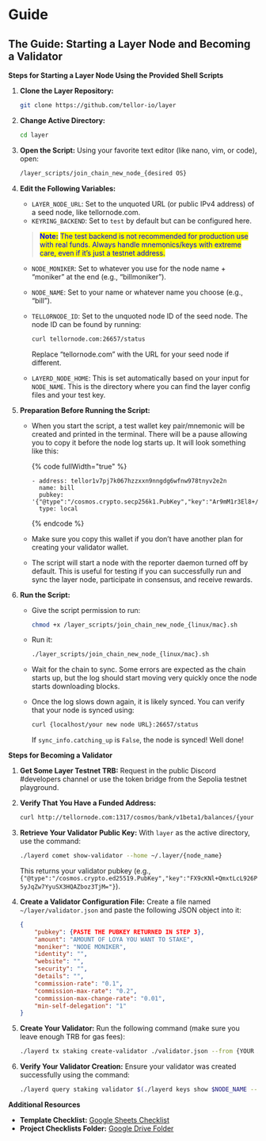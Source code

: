 # Guide

## The Guide: Starting a Layer Node and Becoming a Validator

**Steps for Starting a Layer Node Using the Provided Shell Scripts**

1.  **Clone the Layer Repository:**

    ```sh
    git clone https://github.com/tellor-io/layer
    ```
2.  **Change Active Directory:**

    ```sh
    cd layer
    ```
3.  **Open the Script:** Using your favorite text editor (like nano, vim, or code), open:

    ```sh
    /layer_scripts/join_chain_new_node_{desired OS}
    ```
4.  **Edit the Following Variables:**

    * `LAYER_NODE_URL`: Set to the unquoted URL (or public IPv4 address) of a seed node, like tellornode.com.
    * `KEYRING_BACKEND`: Set to `test` by default but can be configured here.

    > <mark style="color:blue;">**Note:**</mark> <mark style="color:blue;"></mark><mark style="color:blue;">The test backend is not recommended for production use with real funds. Always handle mnemonics/keys with extreme care, even if it’s just a testnet address.</mark>



    * `NODE_MONIKER`: Set to whatever you use for the node name + “moniker” at the end (e.g., “billmoniker”).
    * `NODE_NAME`: Set to your name or whatever name you choose (e.g., “bill”).
    *   `TELLORNODE_ID`: Set to the unquoted node ID of the seed node. The node ID can be found by running:

        ```sh
        curl tellornode.com:26657/status
        ```

        Replace “tellornode.com” with the URL for your seed node if different.
    * `LAYERD_NODE_HOME`: This is set automatically based on your input for `NODE_NAME`. This is the directory where you can find the layer config files and your test key.



1. **Preparation Before Running the Script:**
   *   When you start the script, a test wallet key pair/mnemonic will be created and printed in the terminal. There will be a pause allowing you to copy it before the node log starts up. It will look something like this:

       {% code fullWidth="true" %}
       ```
       - address: tellor1v7pj7k067hzzxxn9nngdg6wfnw978tnyv2e2n
         name: bill
         pubkey: '{"@type":"/cosmos.crypto.secp256k1.PubKey","key":"Ar9mM1r3El8+/qaWT9sVlcHwDwHe/b0iSq4yRSxZnTd"}'
         type: local
       ```
       {% endcode %}
   * Make sure you copy this wallet if you don’t have another plan for creating your validator wallet.
   * The script will start a node with the reporter daemon turned off by default. This is useful for testing if you can successfully run and sync the layer node, participate in consensus, and receive rewards.
2. **Run the Script:**
   *   Give the script permission to run:

       ```sh
       chmod +x /layer_scripts/join_chain_new_node_{linux/mac}.sh
       ```
   *   Run it:

       ```sh
       ./layer_scripts/join_chain_new_node_{linux/mac}.sh
       ```
   * Wait for the chain to sync. Some errors are expected as the chain starts up, but the log should start moving very quickly once the node starts downloading blocks.
   *   Once the log slows down again, it is likely synced. You can verify that your node is synced using:

       ```sh
       curl {localhost/your new node URL}:26657/status
       ```

       If `sync_info.catching_up` is `False`, the node is synced! Well done!

**Steps for Becoming a Validator**

1. **Get Some Layer Testnet TRB:** Request in the public Discord #developers channel or use the token bridge from the Sepolia testnet playground.
2.  **Verify That You Have a Funded Address:**

    ```sh
    curl http://tellornode.com:1317/cosmos/bank/v1beta1/balances/{your address}
    ```
3.  **Retrieve Your Validator Public Key:** With `layer` as the active directory, use the command:

    ```sh
    ./layerd comet show-validator --home ~/.layer/{node_name}
    ```

    This returns your validator pubkey (e.g., `{"@type":"/cosmos.crypto.ed25519.PubKey","key":"FX9cKNl+QmxtLcL926P5yJqZw7YyuSX3HQAZboz3TjM="}`).
4.  **Create a Validator Configuration File:** Create a file named `~/layer/validator.json` and paste the following JSON object into it:

    ```json
    {
        "pubkey": {PASTE THE PUBKEY RETURNED IN STEP 3},
        "amount": "AMOUNT OF LOYA YOU WANT TO STAKE",
        "moniker": "NODE MONIKER",
        "identity": "",
        "website": "",
        "security": "",
        "details": "",
        "commission-rate": "0.1",
        "commission-max-rate": "0.2",
        "commission-max-change-rate": "0.01",
        "min-self-delegation": "1"
    }
    ```
5.  **Create Your Validator:** Run the following command (make sure you leave enough TRB for gas fees):

    ```sh
    ./layerd tx staking create-validator ./validator.json --from {YOUR ADDRESS} --home ~/.layer/{NODE_NAME} --chain-id layer --node="http://tellornode.com:26657"
    ```
6.  **Verify Your Validator Creation:** Ensure your validator was created successfully using the command:

    ```sh
    ./layerd query staking validator $(./layerd keys show $NODE_NAME --bech val --address --keyring-backend $KEYRING_BACKEND --home $LAYERD_NODE_HOME) --output json | jq
    ```

**Additional Resources**

* **Template Checklist:** [Google Sheets Checklist](https://docs.google.com/spreadsheets/d/1wT6nSM60KU6JD5PGHiKxPhUgwL0DQtOC-Rfo6BTitN8/edit#gid=0)
* **Project Checklists Folder:** [Google Drive Folder](https://drive.google.com/drive/u/1/folders/10Ixjl4fP7A7ZT-bPdIeTq9kI9XKkrvx\_)
